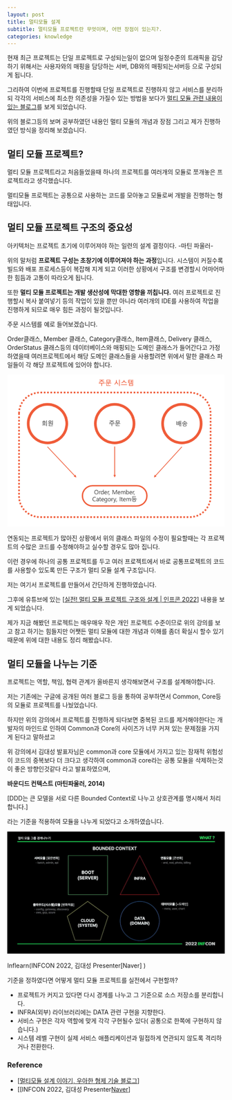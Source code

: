 ```yaml
---
layout: post
title: 멀티모듈 설계
subtitle: 멀티모듈 프로젝트란 무엇이며, 어떤 장점이 있는지?.
categories: knowledge
---
```



현재 최근 프로젝트는 단일 프로젝트로 구성되는일이 없으며 일정수준의 트래픽을 감당하기 위해서는 사용자와의 매핑을 담당하는 서버, DB와의 매핑되는서버등 으로 구성되게 됩니다.

그리하여 이번에 프로젝트를 진행할때 단일 프로젝트로 진행하지 않고 서비스를 분리하되 각각의 서비스에 최소한 의존성을 가질수 있는 방법을 보다가 [멀티 모듈 관련 내용이 있는 블로그](https://techblog.woowahan.com/2637/)를 보게 되었습니다.

위의 블로그등의 보며 공부하였던 내용인 멀티 모듈의 개념과 장점 그리고 제가 진행하였던 방식을 정리해 보겠습니다.

## 멀티 모듈 프로젝트?

멀티 모듈 프로젝트라고 처음들었을때 하나의 프로젝트를 여러개의 모듈로 쪼개놓은 프로젝트라고 생각했습니다.

멀티모듈 프로젝트는 공통으로 사용하는 코드를 모아놓고 모듈로써 개발을 진행하는 형태입니다.

## 멀티 모듈 프로젝트 구조의 중요성

아키텍처는 프로젝트 초기에 이루어져야 하는 일련의 설계 결정이다. -마틴 파울러-

위의 말처럼 **프로젝트 구성는 초창기에 이루어져야 하는 과정**입니다. 시스템이 커질수록 빌드와 배포 프로세스등이 복잡해 지게 되고 이러한 상황에서 구조를 변경할시 어마어마한 힘듬과 고통이 따라오게 됩니다.

또한 **멀티 모듈 프로젝트는 개발 생산성에 막대한 영향을 끼칩니다.** 여러 프로젝트로 진행할시 복사 붙여넣기 등의 작업이 있을 뿐만 아니라 여러개의 IDE를 사용하여 작업을 진행하게 되므로 매우 힘든 과정이 될것입니다.

주문 시스템를 예로 들어보겠습니다.

Order클래스, Member 클래스, Category클래스, Item클래스, Delivery 클래스, OrderStatus 클래스등의 데이터베이스와 매핑되는 도메인 클래스가 들어간다고 가정하였을때 여러프로젝트에서 해당 도메인 클래스들을 사용할려면 위에서 말한 클래스 파일들이 각 해당 프로젝트에 있어야 합니다.

![MultiModule1.png](/img/post/MultiModule1.png)

연동되는 프로젝트가 많아진 상황에서 위의 클래스 파일의 수정이 필요할때는 각 프로젝트의 수많은 코드를 수정해야하고 실수할 경우도 많아 집니다.

이런 경우에 하나의 공통 프로젝트를 두고 여러 프로젝트에서 바로 공통프로젝트의 코드를 사용할수 있도록 만든 구조가 멀티 모듈 설계 구조입니다.

저는 여기서 프로젝트를 만들어서 간단하게 진행하였습니다.

그후에 유튜브에 있는 [[실전! 멀티 모듈 프로젝트 구조와 설계 | 인프콘 2022](https://www.youtube.com/watch?v=ipDzLJK-7Kc)] 내용을 보게 되었습니다.

제가 지금 해봤던 프로젝트는 매우매우 작은 개인 프로젝트 수준이므로 위의 강의를 보고 참고 하기는 힘들지만 어쨋든 멀티 모듈에 대한 개념과 이해를 좀더 확실시 할수 있기 때문에 위에 대한 내용도 정리 해봤습니다.

## 멀티 모듈을 나누는 기준

프로젝트는 역할, 책임, 협력 관계가 올바른지 생각해보면서 구조를 설계해야합니다.

저는 기존에는 구글에 공개된 여러 블로그 등을 통하여 공부하면서  Common, Core등의 모듈로 프로젝트를 나눴었습니다.

하지만 위의 강의에서 프로젝트를 진행하게 되다보면 중복된 코드를 제거해야한다는 개발자의 마인드로 인하여 Common과 Core의 사이즈가 너무 커져 있는 문제점을 가지게 된다고 말하셨고

위 강의에서 김대성 발표자님은 common과 core 모듈에서 가지고 있는 잠재적 위험성이  코드의 중복보다 더 크다고 생각하여 common과 core라는 공통 모듈을 삭제하는것이 좋은 방향인것같다 라고 발표하였으며,

**바운디드 컨텍스트 (마틴파울러, 2014)**

[DDD는 큰 모델을 서로 다른 Bounded Context로 나누고 상호관계를 명시해서 처리합니다.]    

라는 기준을 적용하여 모듈을 나누게 되었다고 소개하였습니다.

![MultiModule2.png](/img/post/MultiModule2.png)

Inflearn(INFCON 2022, 김대성 Presenter[Naver] )



기준을 정하였다면 어떻게 멀티 모듈 프로젝트를 실전에서 구현할까?

- 프로젝트가 커지고 있다면 다시 경계를 나누고 그 기준으로 소스 저장소를 분리합니다.
- INFRA(외부) 라이브러리에는 DATA 관련 구현을 지향한다.
- 서비스 구현은 각자 역할에 맞게 각각 구현될수 있다( 공통으로 한쪽에 구현하지 않습니다.)
- 시스템 레벨 구현이 실제 서비스 애플리케이션과 밀접하게 연관되지 않도록 격리하거나 전환한다.


### Reference

- [[멀티모듈 설계 이야기, 우아한 형제 기술 블로그](https://techblog.woowahan.com/2637)]
- [[INFCON 2022, 김대성 Presenter[Naver](https://youtu.be/ipDzLJK-7Kc)]
